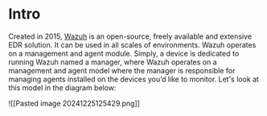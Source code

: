 # Intro

Created in 2015, [Wazuh](https://wazuh.com) is an open-source, freely available and extensive EDR solution. It can be used in all scales of environments. Wazuh operates on a management and agent module. Simply, a device is dedicated to running Wazuh named a manager, where Wazuh operates on a management and agent model where the manager is responsible for managing agents installed on the devices you’d like to monitor. Let's look at this model in the diagram below:

![[Pasted image 20241225125429.png]]

